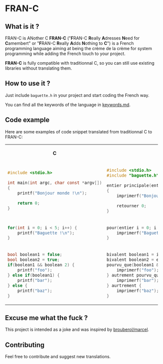 # FRAN-C


## What is it ?

FRAN-C is ANother C
**FRAN-C** ("**F**RAN-C **R**eally **A**dresses **N**eed for **C**amembert" or "**F**RAN-C **R**eally **A**dds **N**othing to **C**") is a French programming language aiming at being the crème de la crème for system programming while adding the French touch to your project.

**FRAN-C** is fully compatible with traditionnal C, so you can still use existing libraries without translating them.

## How to use it ?

Just include `baguette.h` in your project and start coding the French way.

You can find all the keywords of the language in [keywords.md](keywords.md).

## Code example

Here are some examples of code snippet translated from traditionnal C to FRAN-C:

<table>
<tr>
<td><center>

**C** 

</center></td>
<td><center>

**FRAN-C**

</center></td>
</tr>
<tr>
<td> 

```C
#include <stdio.h>

int main(int argc, char const *argv[])
{
    printf("Bonjour monde !\n");

    return 0;
}
```

</td>
<td>

```C
#include <stdio.h>
#include "baguette.h"

entier principale(entier argc, caractère immuable *argv[])
{
    imprimerf("Bonjour monde !\n");

    retourner 0;
}
```

</td>
</tr>
<tr>
<td> 

```C
for(int i = 0; i < 5; i++) {
    printf("Baguette !\n");
}
```

</td>
<td>

```C
pour(entier i = 0; i < 5; i++) {
    imprimerf("Baguette !\n");
}
```

</td>
</tr>
<tr>
<td> 

```C
bool boolean1 = false;
bool boolean2 = true;
if(boolean1 && boolean 2) {
    printf("foo");
} else if(boolean1) {
    printf("bar");
} else {
    printf("baz");
}
```

</td>
<td>

```C
bivalent boolean1 = inexact;
bivalent boolean2 = exact;
pourvu_que(boolean1 && boolean 2) {
    imprimerf("foo");
} autrement pourvu_que(boolean1) {
    imprimerf("bar");
} aurtrement {
    imprimerf("baz");
}
```

</td>
</tr>
</table>

## Excuse me what the fuck ?

This project is intended as a joke and was inspired by [brouberol/marcel](https://github.com/brouberol/marcel).

## Contributing

Feel free to contribute and suggest new translations.
